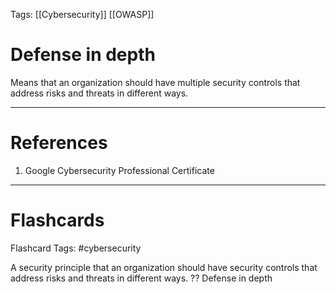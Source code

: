 Tags: [[Cybersecurity]] [[OWASP]]

# Defense in depth

Means that an organization should have multiple security controls that address risks and threats in different ways.

---

# References

1. Google Cybersecurity Professional Certificate

---

# Flashcards

Flashcard Tags: #cybersecurity

A security principle that an organization should have security controls that address risks and threats in different ways.
??
Defense in depth

<!--SR:!2024-06-11,31,270!2024-05-30,19,250-->
